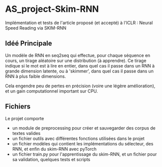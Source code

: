 # AS_project-Skim-RNN

Implémentation et tests de l'article proposé (et accepté) à l'ICLR : Neural Speed Reading via SKIM-RNN

## Idéé Principale

Un modèle de RNN en seq2seq qui effectue, pour chaque séquence en cours, un tirage aléatoire sur une distribution (à apprendre). Ce tirage indique si le mot est à lire en entier, dans quel cas il passe dans un RNN à grande dimension latente, ou à 'skimmer', dans quel cas il passe dans un RNN à plus faible dimensions.

Cela engendre peu de pertes en précision (voire une légère amélioration), et un gain computationnel important sur CPU. 

## Fichiers

Le projet comporte
- un module de preprocessing pour créer et sauvegarder des corpus de textes valides
- un fichier outils avec différentes fonctions utilisées dans le projet
- un fichier modèles qui contient les implémentations du sélecteur, des RNN, et enfin du skim-RNN avec pyTorch
- un fichier train.py pour l'apprentissage du skim-RNN, et un fichier pour sa validation, quelques tests et scripts

